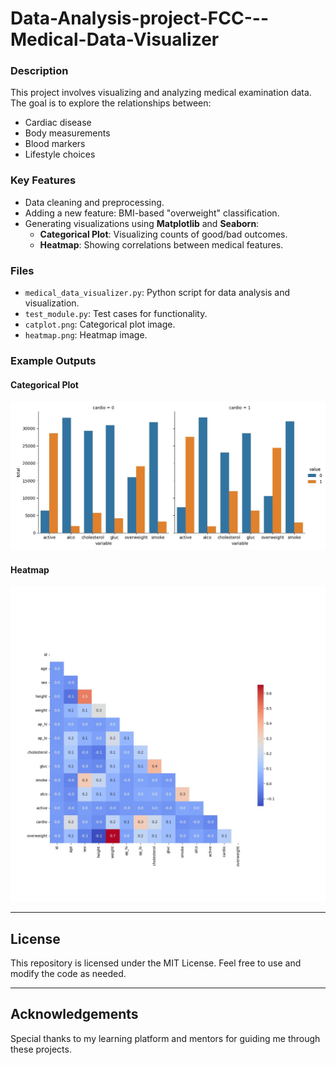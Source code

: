 # Data-Analysis-project-FCC---Medical-Data-Visualizer

### Description
This project involves visualizing and analyzing medical examination data. The goal is to explore the relationships between:
- Cardiac disease
- Body measurements
- Blood markers
- Lifestyle choices

### Key Features
- Data cleaning and preprocessing.
- Adding a new feature: BMI-based "overweight" classification.
- Generating visualizations using **Matplotlib** and **Seaborn**:
  - **Categorical Plot**: Visualizing counts of good/bad outcomes.
  - **Heatmap**: Showing correlations between medical features.

### Files
- `medical_data_visualizer.py`: Python script for data analysis and visualization.
- `test_module.py`: Test cases for functionality.
- `catplot.png`: Categorical plot image.
- `heatmap.png`: Heatmap image.

### Example Outputs
#### Categorical Plot
![Categorical Plot](catplot.png)

#### Heatmap
![Heatmap](heatmap.png)

---

## License
This repository is licensed under the MIT License. Feel free to use and modify the code as needed.

---

## Acknowledgements
Special thanks to my learning platform and mentors for guiding me through these projects.
